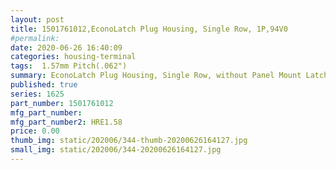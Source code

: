 ```yaml
---
layout: post
title: 1501761012,EconoLatch Plug Housing, Single Row, 1P,94V0
#permalink: 
date: 2020-06-26 16:40:09
categories: housing-terminal
tags:  1.57mm Pitch(.062")
summary: EconoLatch Plug Housing, Single Row, without Panel Mount Latch, 1 Circuit,UL940V
published: true 
series: 1625
part_number: 1501761012
mfg_part_number: 
mfg_part_number2: HRE1.58
price: 0.00
thumb_img: static/202006/344-thumb-20200626164127.jpg
small_img: static/202006/344-20200626164127.jpg
---
```



